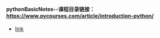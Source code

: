 #### pythonBasicNotes--课程目录链接：https://www.pycourses.com/article/introduction-python/
- [link](https://note.youdao.com/)
